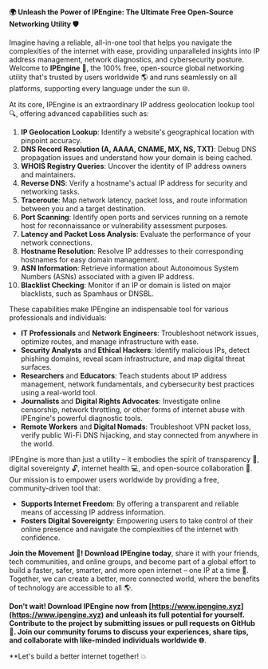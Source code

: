 **🌍 Unleash the Power of IPEngine: The Ultimate Free Open-Source Networking Utility 🛡️**

Imagine having a reliable, all-in-one tool that helps you navigate the complexities of the internet with ease, providing unparalleled insights into IP address management, network diagnostics, and cybersecurity posture. Welcome to **IPEngine** 🚀, the 100% free, open-source global networking utility that's trusted by users worldwide 🌎 and runs seamlessly on all platforms, supporting every language under the sun 🌐.

At its core, IPEngine is an extraordinary IP address geolocation lookup tool 🔍, offering advanced capabilities such as:

1. **IP Geolocation Lookup**: Identify a website's geographical location with pinpoint accuracy.
2. **DNS Record Resolution (A, AAAA, CNAME, MX, NS, TXT)**: Debug DNS propagation issues and understand how your domain is being cached.
3. **WHOIS Registry Queries**: Uncover the identity of IP address owners and maintainers.
4. **Reverse DNS**: Verify a hostname's actual IP address for security and networking tasks.
5. **Traceroute**: Map network latency, packet loss, and route information between you and a target destination.
6. **Port Scanning**: Identify open ports and services running on a remote host for reconnaissance or vulnerability assessment purposes.
7. **Latency and Packet Loss Analysis**: Evaluate the performance of your network connections.
8. **Hostname Resolution**: Resolve IP addresses to their corresponding hostnames for easy domain management.
9. **ASN Information**: Retrieve information about Autonomous System Numbers (ASNs) associated with a given IP address.
10. **Blacklist Checking**: Monitor if an IP or domain is listed on major blacklists, such as Spamhaus or DNSBL.

These capabilities make IPEngine an indispensable tool for various professionals and individuals:

* **IT Professionals** and **Network Engineers**: Troubleshoot network issues, optimize routes, and manage infrastructure with ease.
* **Security Analysts** and **Ethical Hackers**: Identify malicious IPs, detect phishing domains, reveal scam infrastructure, and map digital threat surfaces.
* **Researchers** and **Educators**: Teach students about IP address management, network fundamentals, and cybersecurity best practices using a real-world tool.
* **Journalists** and **Digital Rights Advocates**: Investigate online censorship, network throttling, or other forms of internet abuse with IPEngine's powerful diagnostic tools.
* **Remote Workers** and **Digital Nomads**: Troubleshoot VPN packet loss, verify public Wi-Fi DNS hijacking, and stay connected from anywhere in the world.

IPEngine is more than just a utility – it embodies the spirit of transparency 🌟, digital sovereignty 🔓, internet health 💻, and open-source collaboration 🤝. Our mission is to empower users worldwide by providing a free, community-driven tool that:

* **Supports Internet Freedom**: By offering a transparent and reliable means of accessing IP address information.
* **Fosters Digital Sovereignty**: Empowering users to take control of their online presence and navigate the complexities of the internet with confidence.

**Join the Movement 🚀! Download IPEngine today**, share it with your friends, tech communities, and online groups, and become part of a global effort to build a faster, safer, smarter, and more open internet – one IP at a time 🔑. Together, we can create a better, more connected world, where the benefits of technology are accessible to all 🌎.

**Don't wait! Download IPEngine now from [https://www.ipengine.xyz](https://www.ipengine.xyz) and unleash its full potential for yourself. Contribute to the project by submitting issues or pull requests on GitHub 🤝. Join our community forums to discuss your experiences, share tips, and collaborate with like-minded individuals worldwide 🌐**.

**Let's build a better internet together! 💥